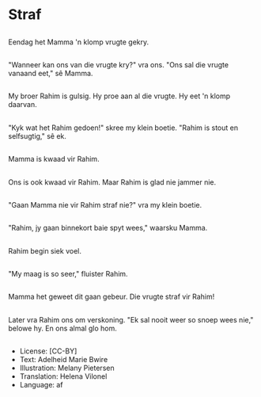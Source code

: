 # Straf

##
Eendag het Mamma 'n klomp vrugte gekry.

##
"Wanneer kan ons van die vrugte kry?" vra ons. "Ons sal die vrugte vanaand eet," sê Mamma.

##
My broer Rahim is gulsig. Hy proe aan al die vrugte. Hy eet 'n klomp daarvan.

##
"Kyk wat het Rahim gedoen!" skree my klein boetie. "Rahim is stout en selfsugtig," sê ek.

##
Mamma is kwaad vir Rahim.

##
Ons is ook kwaad vir Rahim. Maar Rahim is glad nie jammer nie.

##
"Gaan Mamma nie vir Rahim straf nie?" vra my klein boetie.

##
"Rahim, jy gaan binnekort baie spyt wees," waarsku Mamma.

##
Rahim begin siek voel.

##
"My maag is so seer," fluister Rahim.

##
Mamma het geweet dit gaan gebeur. Die vrugte straf vir Rahim!

##
Later vra Rahim ons om verskoning. "Ek sal nooit weer so snoep wees nie," belowe hy. En ons almal glo hom.

##
* License: [CC-BY]
* Text: Adelheid Marie Bwire
* Illustration: Melany Pietersen
* Translation: Helena Vilonel
* Language: af
